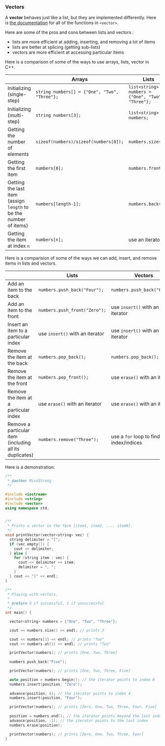 <!-- # [Link to video.]() -->

### Vectors

A **vector** behaves just like a list, but they are implemented differently. Here is [the documentation](https://en.cppreference.com/w/cpp/container/vector) for all of the functions in `<vector>`.

Here are some of the pros and cons between lists and vectors :
* lists are more efficient at adding, inserting, and removing a lot of items
* lists are better at splicing (getting sub-lists)
* vectors are more efficient at accessing particular items

Here is a comparison of some of the ways to use arrays, lists, vector in C++.

| | Arrays | Lists | Vectors |
| --- | --- | --- | --- |
| Initializing (single-step) | `string numbers[] = {"One", "Two", "Three"};` | `list<string> numbers = {"One", "Two", "Three"};` | `vector<string> numbers = {"One", "Two", "Three"};` |
| Initializing (multi-step) | `string numbers[3];` | `list<string> numbers;` | `vector<string> numbers;` |
| Getting the number of elements | `sizeof(numbers)/sizeof(numbers[0]);` | `numbers.size();` | `numbers.size();` |
| Getting the first item | `numbers[0];` | `numbers.front();` | `numbers.at(0);` |
| Getting the last item (assign `length` to be the number of items) | `numbers[length-1];` | `numbers.back();` | `numbers.at(length-1);` |
| Getting the item at index `n` | `numbers[n];` |  use an iterator | `numbers[n];` or `numbers.at(n);` |

Here is a comparision of some of the ways we can add, insert, and remove items in lists and vectors.

| | Lists | Vectors |
| --- | --- | --- | 
| Add an item to the back | `numbers.push_back("Four");` | `numbers.push_back("Four");` |
| Add an item to the front | `numbers.push_front("Zero");` | use `insert()` with an iterator |
| Insert an item to a particular index | use `insert()` with an iterator | use `insert()` with an iterator |
| Remove the item at the back | `numbers.pop_back();` | `numbers.pop_back();` |
| Remove the item at the front | `numbers.pop_front();` | use `erase()` with an iterator |
| Remove the item at a particular index | use `erase()` with an iterator | use `erase()` with an iterator |
| Remove a particular item (including all its duplicates) | `numbers.remove("Three");` | use a `for` loop to find the index/indices |

Here is a demonstration:

```cpp
/**
 * @author MissStrong
 */

#include <iostream>
#include <string>
#include <vector>
using namespace std;


/**
 * Prints a vector in the form [item1, item2, ..., itemN].
 */
void printVector(vector<string> vec) {
  string delimiter = "[";
  if (vec.empty()) {
    cout << delimiter;
  } else {
    for (string item : vec) {
      cout << delimiter << item;
      delimiter = ", ";
    }
  } cout << "]" << endl;
}

/**
 * Playing with vectors.
 *
 * @return 0 if successful, 1 if unsuccessful
 */
int main() {

  vector<string> numbers = {"One", "Two", "Three"};

  cout << numbers.size() << endl; // prints 3

  cout << numbers[1] << endl; // prints "Two"
  cout << numbers.at(1) << endl; // prints "Two"

  printVector(numbers); // prints [One, Two, Three] 
  
  numbers.push_back("Five"); 

  printVector(numbers); // prints [One, Two, Three, Five] 

  auto position = numbers.begin(); // the iterator points to index 0
  numbers.insert(position, "Zero");
  
  advance(position, 4); // the iterator points to index 4
  numbers.insert(position, "Four");

  printVector(numbers); // prints [Zero, One, Two, Three, Four, Five] 
  
  position = numbers.end(); // the iterator points beyond the last index
  advance(position, -1); // the iterator points to the last index
  numbers.erase(position);

  printVector(numbers); // prints [Zero, One, Two, Three, Four] 
}

```
